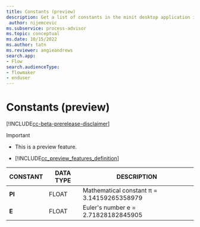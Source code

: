 ```yaml
---
title: Constants (preview)
description: Get a list of constants in the minit desktop application in process advisor.
 author: nijemcevic
ms.subservice: process-advisor
ms.topic: conceptual
ms.date: 10/15/2022
ms.author: tatn
ms.reviewer: angieandrews
search.app:
- Flow
search.audienceType:
- flowmaker
- enduser
---
```


# Constants (preview)

[!INCLUDE[cc-beta-prerelease-disclaimer](../includes/cc-beta-prerelease-disclaimer.md)]

> [!IMPORTANT]
> - This is a preview feature.
>
> - [!INCLUDE[cc_preview_features_definition](../includes/cc-preview-features-definition.md)]

| CONSTANT | DATA TYPE | DESCRIPTION |
| - | - | - |
| **PI** | FLOAT | Mathematical constant π = 3.14159265358979 |
| **E** | FLOAT | Euler's number e = 2.71828182845905 |


